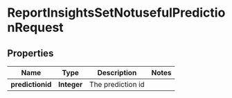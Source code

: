 

# ReportInsightsSetNotusefulPredictionRequest


## Properties

| Name | Type | Description | Notes |
|------------ | ------------- | ------------- | -------------|
|**predictionid** | **Integer** | The prediction id |  |



